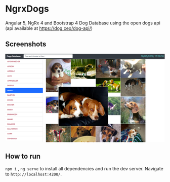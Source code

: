 # NgrxDogs

Angular 5, NgRx 4 and Bootstrap 4 Dog Database using the open dogs api (api available at https://dog.ceo/dog-api/)

## Screenshots
![Loading screens...](./screens/screen.png "Home Page")

## How to run

`npm i` , `ng serve` to install all dependencies and run the dev server. Navigate to `http://localhost:4200/`. 

